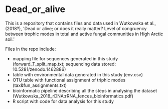 # Dead_or_alive
This is a repository that contains files and data used in Wutkowska et al., (2018?), 'Dead or alive; or does it really matter? Level of congruency between trophic modes in total and active fungal communities in High Arctic soil.'

Files in the repo include:
- mapping file for sequences generated in this study (forward_T_split_map.txt; sequencing data stored: 10.5281/zenodo.1462886)
- table with environmental data generated in this study (env.csv)
- OTU table with functional assignment of triphic modes (tax&fun_assignments.txt)
- bioinformatic pipeline describing all the steps in analysing the dataset (Wutkowska_2018_rDNA:rRNA_fences_bioinformatics.pdf)
- R script with code for data analysis for this study
